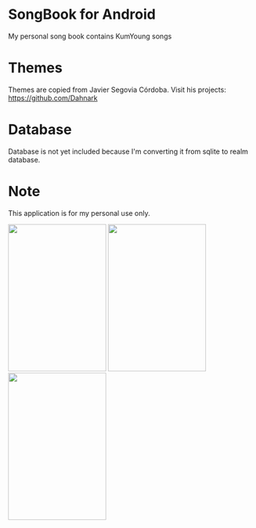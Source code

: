 # SongBook for Android
My personal song book contains KumYoung songs

# Themes
Themes are copied from Javier Segovia Córdoba. Visit his projects: https://github.com/Dahnark

# Database
Database is not yet included because I'm converting it from sqlite to realm database.

# Note
This application is for my personal use only. 

<img src="https://drive.google.com/uc?export=download&id=0B4jAqJEPLvVSbXZuTjhUS052VXM" width="200" height="300" />
<img src="https://drive.google.com/uc?export=download&id=0B4jAqJEPLvVSZ2hLRjc4c1RDam8" width="200" height="300" />
<img src="https://drive.google.com/uc?export=download&id=0B4jAqJEPLvVSVGg0eFd0ZXlnRlk" width="200" height="300" />
